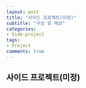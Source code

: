 ```yaml
---
layout: post
title: "사이드 프로젝트(미정)"
subtitle: "구상 및 메모"
categories: 
- Side-project
tags: 
- Project
comments: true
---
```


## 사이드 프로젝트(미정)
